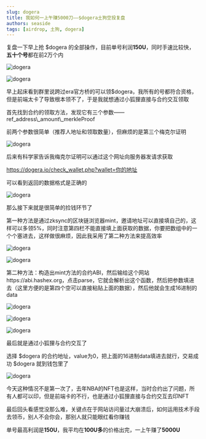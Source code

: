 ```yaml
---
slug: dogera
title: 我如何一上午赚5000刀——$dogera土狗空投复盘
authors: seaside
tags: [airdrop, 土狗, dogera]
---
```


复盘一下早上抢 $dogera 的全部操作，目前单号利润**150U**，同时手速比较快，**五十个号**都在前2万个内

![dogera](/img/blog/dogera/1.jpg)

![dogera](/img/blog/dogera/2.jpg)

早上起床看到群里说跨过era官方桥的可以领$dogera，我所有的号都符合资格，但是前端太卡了导致根本领不了，于是我就想通过小狐狸直接与合约交互领取

首先找到合约的领取方法，发现它有三个参数——ref_address\\_amount\\_merkleProof

前两个参数很简单（推荐人地址和领取数量），但麻烦的是第三个梅克尔证明

![dogera](/img/blog/dogera/3.jpg)

后来有科学家告诉我梅克尔证明可以通过这个网址向服务器发请求获取

https://dogera.io/check_wallet.php?wallet=你的地址

可以看到返回的数据格式是正确的

![dogera](/img/blog/dogera/4.jpg)

那么接下来就是很简单的捡钱环节了


第一种方法是通过zksync的区块链浏览器mint，邀请地址可以直接填自己的，这样可以多领5%，同时注意第四栏不能直接填上面获取的数据，你要把数组中的一个个塞进去，这样做很麻烦，因此我采用了第二种方法来提高效率

![dogera](/img/blog/dogera/5.jpg)

![dogera](/img/blog/dogera/6.jpg)

第二种方法：构造出mint方法的合约ABI，然后输给这个网站https://abi.hashex.org，点击parse，它就会解析出这个函数，然后把参数填进去（这里方便的是第四个空可以直接粘贴上面的数据），然后他就会生成16进制的data

![dogera](/img/blog/dogera/7.jpg)

![dogera](/img/blog/dogera/8.jpg)

![dogera](/img/blog/dogera/9.jpg)

最后就是通过小狐狸与合约交互了

选择 $dogera 的合约地址，value为0，把上面的16进制data填进去就行，交易成功 $dogera 就到钱包里了

![dogera](/img/blog/dogera/10.jpg)

今天这种情况不是第一次了，去年NBA的NFT也是这样，当时合约出了问题，所有人都可以印，但是前端卡的不行，也是通过小狐狸直接与合约交互去印NFT

最后回头看感觉没那么难，关键点在于网站访问量过大崩溃后，如何运用技术手段去领币，别人不会你会，那别人就只能眼红看你赚钱

单号最高利润是**150U**，我平均在**100U多**的价格出完，一上午赚了**5000U**